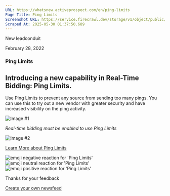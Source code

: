 ```yaml
---
URL: https://whatsnew.activeprospect.com/en/ping-limits
Page Title: Ping Limits
Screenshot URL: https://service.firecrawl.dev/storage/v1/object/public/media/screenshot-e50c82fe-c78f-48e3-a65f-d03772f96d29.png
Scraped At: 2025-05-30 01:37:50.689
---
```


New
leadconduit

February 28, 2022

### Ping Limits

## Introducing a new capability in Real-Time Bidding: Ping Limits.

Use Ping Limits to prevent any source from sending too many pings. You can use this to try out a new vendor with greater security and have increased visibility on the ping activity.

![Image #1](https://app.getbeamer.com/pictures?id=204403-77-977-9WE7vv73vv73vv73vv73vv71277-9du-_ve-_ve-_vV_vv73vv71-Ve-_vTAD77-977-9M--_vVzvv70kFu-_vQ..&v=4)

_Real-time bidding must be enabled to use Ping Limits_

![Image #2](https://app.getbeamer.com/pictures?id=204404-77-9SO-_ve-_vU7vv73vv73vv70xCzIs77-9H--_vWvvv70VaTJD77-9Mu-_vSYkJkjvv73vv73vv73vv70.&v=4)

[Learn More about Ping Limits](https://community.activeprospect.com/posts/4583944-ping-limits)

![emoji negative reaction for 'Ping Limits'](https://app.getbeamer.com/images/emojiNeg.svg)![emoji neutral reaction for 'Ping Limits'](https://app.getbeamer.com/images/emojiNeut.svg)![emoji positive reaction for 'Ping Limits'](https://app.getbeamer.com/images/emojiPos.svg)

Thanks for your feedback

[Create your own newsfeed](https://www.getbeamer.com/?ref=watermark_MErKJCnu12412_public&company=ActiveProspect&watermarkRef=create&utm_term=MErKJCnu12412&utm_content=ActiveProspect&utm_source=standalone&utm_medium=footer&utm_campaign=create)
